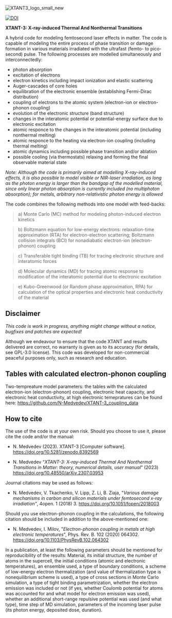 ![XTANT3_logo_small_new](https://github.com/N-Medvedev/XTANT-3/assets/104917286/4258b260-88ed-42a3-bfc5-5e228591ce27)

[![DOI](https://zenodo.org/badge/490215542.svg)](https://zenodo.org/badge/latestdoi/490215542)

<b>XTANT-3: X-ray-induced Thermal And Nonthermal Transitions</b>

A hybrid code for modeling femtosecond laser effects in matter. The code is capable of modeling the entire process of phase transition or damage formation in various materials irradiated with the ultrafast (femto- to pico-second) pulse. The following processes are modelled simultaneously and interconnectedly:
* photon absorption
* excitation of electrons
* electron kinetics including impact ionization and elastic scattering
* Auger-cascades of core holes
* equilibration of the electronic ensemble (establishing Fermi-Dirac distribution)
* coupling of electrons to the atomic system (electron-ion or electron-phonon coupling)
* evolution of the electronic structure (band structure)
* changes in the interatomic potential or potential-energy surface due to electronic excitation
* atomic responce to the changes in the interatomic potential (including nonthermal melting)
* atomic responce to the heating via electron-ion coupling (including thermal melting)
* atomic dynamics including possible phase transition and/or ablation
* possible cooling (via thermostats) relaxing and forming the final observable material state

*Note: Although the code is primarily aimed at modelling X-ray-induced effects, it is also possible to model visible or NIR-laser irradiation, as long as the photon energy is larger than the bandgap of the modelled material, since only linear photon absorption is currently included (no multiphoton absorption); for metals, arbitrary non-relativistic photon energy is allowed*

The code combines the following methods into one model with feed-backs:

> a) Monte Carlo (MC) method for modeling photon-induced electron kinetics
 
> b) Boltzmann equation for low-energy electrons: relaxation-time approximation (RTA) for electron-electron scattering; Boltzmann collision integrals (BCI) for nonadiabatic electron-ion (electron-phonon) coupling
 
> c) Transferable tight binding (TB) for tracing electronic structure and interatomic forces
 
> d) Molecular dynamics (MD) for tracing atomic response to modification of the interatomic potential due to electronic excitation
 
> e) Kubo-Greenwood (or Random phase approximation, RPA) for calculation of the optical properties and electronic heat conductivity of the material
> 

## Disclaimer

_This code is work in progress, anything might change without a notice, bugfixes and patches are expected!_

Although we endeavour to ensure that the code XTANT and results delivered are correct, no warranty is given as to its accuracy (for details, see GPL-3.0 license). This code was developed for non-commercial peaceful purposes only, such as research and education.

## Tables with calculated electron-phonon coupling

Two-tempreature model parameters: the tables with the calculated electron-ion (electron-phonon) coupling, electronic heat capacity, and electronic heat conductivity, at high electronic temepratures can be found here:
https://github.com/N-Medvedev/XTANT-3_coupling_data

## How to cite

The use of the code is at your own risk. Should you choose to use it, please cite the code and/or the manual:
* N. Medvedev (2023). XTANT-3 [Computer software]. https://doi.org/10.5281/zenodo.8392569

* N. Medvedev “_XTANT-3: X-ray-induced Thermal And Nonthermal Transitions in Matter: theory, numerical details, user manual_” (2023) https://doi.org/10.48550/arXiv.2307.03953

Journal citations may be used as follows: 

* N. Medvedev, V. Tkachenko, V. Lipp, Z. Li, B. Ziaja, "_Various damage mechanisms in carbon and silicon materials under femtosecond x-ray irradiation"_, 4open. 1 (2018) 3. https://doi.org/10.1051/fopen/2018003

Should you use electron-phonon coupling in the calculations, the following citation should be included in addition to the above-mentioned one:

* N. Medvedev, I. Milov, "_Electron-phonon coupling in metals at high electronic temperatures_", Phys. Rev. B. 102 (2020) 064302. https://doi.org/10.1103/PhysRevB.102.064302 

In a publication, at least the following parameters should be mentioned for reproducibility of the results:
Material, its initial structure, the number of atoms in the supercell, the initial conditions (atomic and electronic temperatures), an ensemble used, a type of boundary conditions, a scheme of low-energy electron thermalization (and value of thermalization type is nonequilibrium scheme is used), a type of cross sections in Monte Carlo simulation, a type of tight binding parametrization, whether the electron emission was included or not (if yes, whether Coulomb potential for atoms was accounted for and what model for electron emission was used), whether an additional short-range repulsive potential was used (and what type), time step of MD simulation, parameters of the incoming laser pulse (its photon energy, deposited dose, duration).
